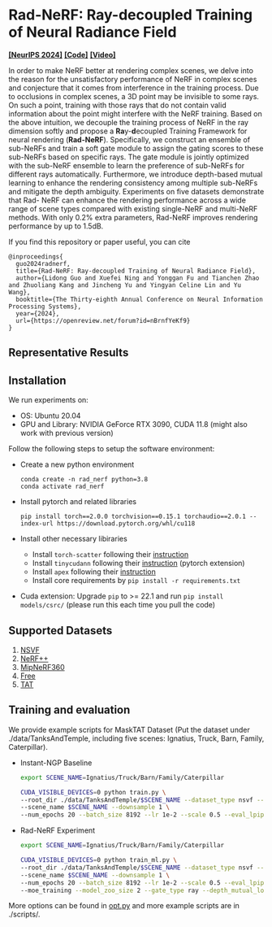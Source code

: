 # Rad-NeRF: Ray-decoupled Training of Neural Radiance Field
**[[NeurIPS 2024]](https://openreview.net/forum?id=nBrnfYeKf9)** **[[Code]](https://github.com/thu-nics/Rad-NeRF)** **[[Video]]()**


In order to make NeRF better at rendering complex scenes, we delve into the reason for the unsatisfactory performance of NeRF in complex scenes and conjecture that it comes from interference in the training process. Due to occlusions in complex scenes, a 3D point may be invisible to some rays. On such a point, training with those rays that do not contain valid information about the point might interfere with the NeRF training. Based on the above intuition, we decouple the training process of NeRF in the ray dimension softly and propose a **Ra**y-**d**ecoupled Training Framework for neural rendering (**Rad-NeRF**). Specifically, we construct an ensemble of sub-NeRFs and train a soft gate module to assign the gating scores to these sub-NeRFs based on specific rays. The gate module is jointly optimized with the sub-NeRF ensemble to learn the preference of sub-NeRFs for different rays automatically. Furthermore, we introduce depth-based mutual learning to enhance the rendering consistency among multiple sub-NeRFs and mitigate the depth ambiguity. Experiments on five datasets demonstrate that Rad- NeRF can enhance the rendering performance across a wide range of scene types compared with existing single-NeRF and multi-NeRF methods. With only 0.2% extra parameters, Rad-NeRF improves rendering performance by up to 1.5dB.

If you find this repository or paper useful, you can cite
```
@inproceedings{
  guo2024radnerf,
  title={Rad-NeRF: Ray-decoupled Training of Neural Radiance Field},
  author={Lidong Guo and Xuefei Ning and Yonggan Fu and Tianchen Zhao and Zhuoliang Kang and Jincheng Yu and Yingyan Celine Lin and Yu Wang},
  booktitle={The Thirty-eighth Annual Conference on Neural Information Processing Systems},
  year={2024},
  url={https://openreview.net/forum?id=nBrnfYeKf9}
}
```

## Representative Results


## Installation
We run experiments on:
* OS: Ubuntu 20.04
* GPU and Library: NVIDIA GeForce RTX 3090, CUDA 11.8 (might also work with previous version)

Follow the following steps to setup the software environment:
* Create a new python environment

  ```
  conda create -n rad_nerf python=3.8
  conda activate rad_nerf
  ```
* Install pytorch and related libraries

  ```
  pip install torch==2.0.0 torchvision==0.15.1 torchaudio==2.0.1 --index-url https://download.pytorch.org/whl/cu118
  ```
* Install other necessary libiraries

  * Install `torch-scatter` following their [instruction](https://github.com/rusty1s/pytorch_scatter#installation)
  * Install `tinycudann` following their [instruction](https://github.com/NVlabs/tiny-cuda-nn#pytorch-extension) (pytorch extension)
  * Install `apex` following their [instruction](https://github.com/NVIDIA/apex#linux)
  * Install core requirements by `pip install -r requirements.txt`
* Cuda extension: Upgrade `pip` to >= 22.1 and run `pip install models/csrc/` (please run this each time you pull the code)

## Supported Datasets

1. [NSVF](https://github.com/facebookresearch/NSVF#dataset)
2. [NeRF++](https://github.com/Kai-46/nerfplusplus#data)
3. [MipNeRF360](http://storage.googleapis.com/gresearch/refraw360/360_v2.zip)
4. [Free](https://totoro97.github.io/projects/f2-nerf#data)
5. [TAT](https://www.tanksandtemples.org/download/)

## Training and evaluation

We provide example scripts for MaskTAT Dataset (Put the dataset under ./data/TanksAndTemple, including five scenes: Ignatius, Truck, Barn, Family, Caterpillar).

* Instant-NGP Baseline

  ```bash
  export SCENE_NAME=Ignatius/Truck/Barn/Family/Caterpillar

  CUDA_VISIBLE_DEVICES=0 python train.py \
  --root_dir ./data/TanksAndTemple/$SCENE_NAME --dataset_type nsvf --dataset_name TanksAndTemple --exp_name Instant-NGP \
  --scene_name $SCENE_NAME --downsample 1 \
  --num_epochs 20 --batch_size 8192 --lr 1e-2 --scale 0.5 --eval_lpips
  ```
* Rad-NeRF Experiment

  ```bash
  export SCENE_NAME=Ignatius/Truck/Barn/Family/Caterpillar

  CUDA_VISIBLE_DEVICES=0 python train_ml.py \
  --root_dir ./data/TanksAndTemple/$SCENE_NAME --dataset_type nsvf --dataset_name TanksAndTemple --exp_name Rad-NeRF \
  --scene_name $SCENE_NAME --downsample 1 \
  --num_epochs 20 --batch_size 8192 --lr 1e-2 --scale 0.5 --eval_lpips \
  --moe_training --model_zoo_size 2 --gate_type ray --depth_mutual_loss_w 5e-3 --cv_loss_w 1e-2
  ```

More options can be found in [opt.py](opt.py) and more example scripts are in ./scripts/.
